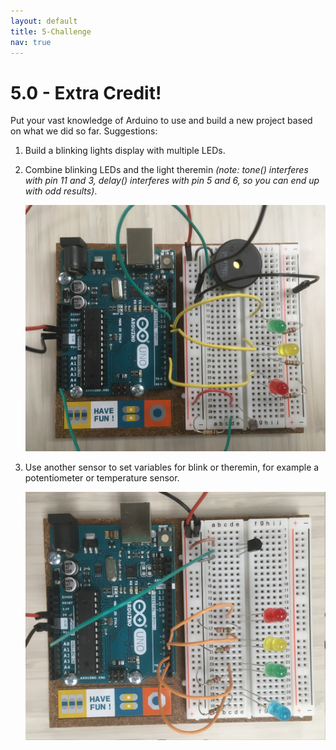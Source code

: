```yaml
---
layout: default
title: 5-Challenge
nav: true
---
```


# 5.0 - Extra Credit!

Put your vast knowledge of Arduino to use and build a new project based on what we did so far. Suggestions:

1. Build a blinking lights display with multiple LEDs.

2. Combine blinking LEDs and the light theremin *(note: tone() interferes with pin 11 and 3, delay() interferes with pin 5 and 6, so you can end up with odd results)*.

    ![blinking theremin](images/blink_theremin.JPG)

3. Use another sensor to set variables for blink or theremin, for example a potentiometer or temperature sensor.  

    ![temp sensor and LEDs](images/temp_sensor.JPG)

